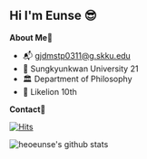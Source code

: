 

<!--
**heoeunse/heoeunse** is a ✨ _special_ ✨ repository because its `README.md` (this file) appears on your GitHub profile.

Here are some ideas to get you started:

- 🔭 I’m currently working on ...
- 🌱 I’m currently learning ...
- 👯 I’m looking to collaborate on ...
- 🤔 I’m looking for help with ...
- 💬 Ask me about ...
- 📫 How to reach me: ...
- 😄 Pronouns: ...
- ⚡ Fun fact: ...
-->



<!--![header](https://capsule-render.vercel.app/api?type=waving&color=auto&height=300&section=header&text=HeoEunse&fontSize=90)
-->

## Hi I'm Eunse 😎

**About Me💞**

- 📬 gjdmstp0311@g.skku.edu
- 🏫 Sungkyunkwan University 21
- 🏛️ Department of Philosophy
- 🦁 Likelion 10th

**Contact💌**

<!--<a href="https://www.instagram.com/as__una/" target="_blank"><img src="https://img.shields.io/badge/as__una-#E4405F?style=flat-square&logo=Instagram&logoColor=white"/></a>

<img src="https://img.shields.io/badge/heoeunse82@gmail.com-##EA4335?style=flat-square&logo=Gmail&logoColor=white/></a>
-->

[![Hits](https://hits.seeyoufarm.com/api/count/incr/badge.svg?url=https%3A%2F%2Fgithub.com%2Fheoeunse%2Flikelion_hes.git&count_bg=%23B2EBFF&title_bg=%23BABABE&icon=&icon_color=%23FFFFFF&title=hits&edge_flat=false)](https://hits.seeyoufarm.com)



![heoeunse's github stats](https://github-readme-stats.vercel.app/api?username=heoeunse&show_icons=true)
